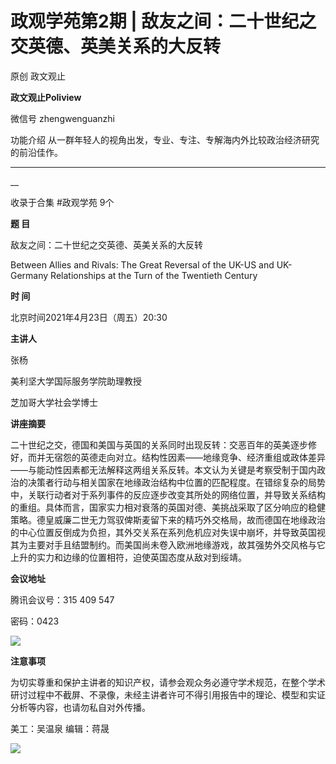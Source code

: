 

#  政观学苑第2期 | ​敌友之间：​二十世纪之交英德、英美关系的大反转

原创 政文观止 

**政文观止Poliview** 

微信号 zhengwenguanzhi

功能介绍 从一群年轻人的视角出发，专业、专注、专解海内外比较政治经济研究的前沿佳作。

____

__

收录于合集 #政观学苑 9个

**题 目**

敌友之间：二十世纪之交英德、英美关系的大反转

Between Allies and Rivals: The Great Reversal of the UK-US and UK-Germany
Relationships at the Turn of the Twentieth Century  

  

 **时 间**

北京时间2021年4月23日（周五）20:30

  

 **主讲人**

张杨

美利坚大学国际服务学院助理教授

芝加哥大学社会学博士

  

 **讲座摘要**

二十世纪之交，德国和美国与英国的关系同时出现反转：交恶百年的英美逐步修好，而并无宿怨的英德走向对立。结构性因素——地缘竞争、经济重组或政体差异——与能动性因素都无法解释这两组关系反转。本文认为关键是考察受制于国内政治的决策者行动与相关国家在地缘政治结构中位置的匹配程度。在错综复杂的局势中，关联行动者对于系列事件的反应逐步改变其所处的网络位置，并导致关系结构的重组。具体而言，国家实力相对衰落的英国对德、美挑战采取了区分响应的稳健策略。德皇威廉二世无力驾驭俾斯麦留下来的精巧外交格局，故而德国在地缘政治的中心位置反倒成为负担，其外交关系在系列危机应对失误中崩坏，并导致英国视其为主要对手且结盟制约。而美国尚未卷入欧洲地缘游戏，故其强势外交风格与它上升的实力和边缘的位置相符，迫使英国态度从敌对到绥靖。  

  

 **会议地址**

腾讯会议号：315 409 547

密码：0423

![](images/139/2.jpeg)

  

 **注意事项**

为切实尊重和保护主讲者的知识产权，请参会观众务必遵守学术规范，在整个学术研讨过程中不截屏、不录像，未经主讲者许可不得引用报告中的理论、模型和实证分析等内容，也请勿私自对外传播。

  

美工：吴温泉 编辑：蒋晟

  

![](images/139/3.jpeg)

  

